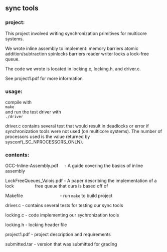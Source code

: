 ## sync tools

### project:

This project involved writing synchronization primitives for multicore systems.

We wrote inline assembly to implement:
	memory barriers
        atomic addition/subtraction
        spinlocks
        barriers
        reader writer locks
        a lock-free queue. 

The code we wrote is located in locking.c, locking.h, and driver.c. 

See project1.pdf for more information
  
### usage:

compile with  
`make`  
and run the test driver with  
`./driver`  
  
driver.c contains several test that would result in deadlocks or error if
synchronization tools were not used (on multicore systems). The number of
processors used is the value returned by sysconf(_SC_NPROCESSORS_ONLN).
  
### contents:

GCC-Inline-Assembly.pdf&nbsp; &nbsp; &nbsp;- A guide covering the basics of inline assembly

LockFreeQueues_Valois.pdf&nbsp;- A paper describing the implementation of a lock
&nbsp; &nbsp; &nbsp; &nbsp; &nbsp; &nbsp; &nbsp; &nbsp; free queue that ours is based off of

Makefile &nbsp; &nbsp; &nbsp; &nbsp; &nbsp; &nbsp; &nbsp; &nbsp; &nbsp; &nbsp; &nbsp; &nbsp; &nbsp; &nbsp; &nbsp;- run `make` to build project

driver.c                  - contains several tests for testing our sync tools

locking.c                 - code implementing our sychronization tools

locking.h                 - locking header file

project1.pdf              - project description and requirements

submitted.tar             - version that was submitted for grading
</pre>
